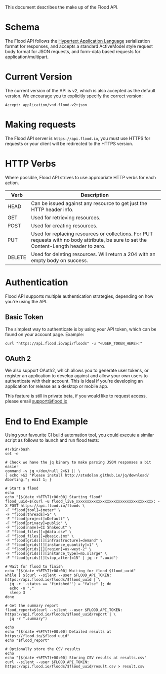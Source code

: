 This document describes the make up of the Flood API.

# Schema

The Flood API follows the [Hypertext Application Language](http://stateless.co/hal_specification.html) serialization format for responses, and accepts a standard ActiveModel style request body format for JSON requests, and form-data based requests for application/multipart.

# Current Version

The current version of the API is v2, which is also accepted as the default version. We encourage you to explicitly specify the correct version:

```
Accept: application/vnd.flood.v2+json
```

# Making requests

The Flood API server is `https://api.flood.io`, you must use HTTPS for requests or your client will be redirected to the HTTPS version.

# HTTP Verbs

Where possible, Flood API strives to use appropriate HTTP verbs for each action.

| Verb | Description |
| --- | --- |
| HEAD | Can be issued against any resource to get just the HTTP header info. |
| GET | Used for retrieving resources. |
| POST | Used for creating resources. |
| PUT | Used for replacing resources or collections. For PUT requests with no body attribute, be sure to set the Content-Length header to zero. |
| DELETE | Used for deleting resources. Will return a 204 with an empty body on success. |

# Authentication

Flood API supports multiple authentication strategies, depending on how you're using the API.

## Basic Token

The simplest way to authenticate is by using your API token, which can be found on your account page. Example:

```
curl "https://api.flood.io/api/floods" -u "<USER_TOKEN_HERE>:"
```

## OAuth 2

We also support OAuth2, which allows you to generate user tokens, or register an application to develop against and allow your own users to authenticate with their account. This is ideal if you're developing an application for release as a desktop or mobile app.

This feature is still in private beta, if you would like to request access, please email support@flood.io

# End to End Example

Using your favourite CI build automation tool, you could execute a similar script as follows to launch and run flood tests:

```
#!/bin/bash
set -e

# Check we have the jq binary to make parsing JSON responses a bit easier
command -v jq >/dev/null 2>&1 || \
{ echo >&2 "Please install http://stedolan.github.io/jq/download/  Aborting."; exit 1; }

# Start a flood
echo
echo "[$(date +%FT%T)+00:00] Starting flood"
flood_uuid=$(curl -u flood_live_xxxxxxxxxxxxxxxxxxxxxxxxxxxxxxxxxxx: -X POST https://api.flood.io/floods \
-F "flood[tool]=jmeter" \
-F "flood[threads]=5" \
-F "flood[project]=Default" \
-F "flood[privacy]=public" \
-F "flood[name]=CI Shakeout" \
-F "flood_files[]=@data.csv" \
-F "flood_files[]=@basic.jmx" \
-F "flood[grids][][infrastructure]=demand" \
-F "flood[grids][][instance_quantity]=1" \
-F "flood[grids][][region]=us-west-2" \
-F "flood[grids][][instance_type]=m5.xlarge" \
-F "flood[grids][][stop_after]=15" | jq -r ".uuid")

# Wait for flood to finish
echo "[$(date +%FT%T)+00:00] Waiting for flood $flood_uuid"
while [ $(curl --silent --user $FLOOD_API_TOKEN: https://api.flood.io/floods/$flood_uuid | \
  jq -r '.status == "finished"') = "false" ]; do
  echo -n "."
  sleep 3
done

# Get the summary report
flood_report=$(curl --silent --user $FLOOD_API_TOKEN: https://api.flood.io/floods/$flood_uuid/report | \
  jq -r ".summary")

echo
echo "[$(date +%FT%T)+00:00] Detailed results at https://flood.io/$flood_uuid"
echo "$flood_report"

# Optionally store the CSV results
echo
echo "[$(date +%FT%T)+00:00] Storing CSV results at results.csv"
curl --silent --user $FLOOD_API_TOKEN: https://api.flood.io/floods/$flood_uuid/result.csv > result.csv
```



